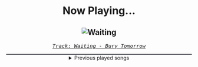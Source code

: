 <div align="center"> 
<h1>Now Playing...</h1>

![Waiting](https://i.scdn.co/image/ab67616d00001e021cb7058846fbcb9b4aca1e35)
--
_<samp><a href="https://open.spotify.com/track/76iQOPM8roxMDPDoq9KO21">Track: Waiting - Bury Tomorrow</a></samp>_

<div style="border: 1px #4B5054 solid"></div>
<details>
  <summary>
    Previous played songs
  </summary>
  <table>
    <thead>
      <tr>
        <th>
          Artist
        </th>
        <th>
          Song
        </th>
        <th>
          Link
        </th>
      </tr>
    </thead>
    <tbody>
      <tr><td>Bury Tomorrow</td><td>Waiting</td><td><a href="https://open.spotify.com/track/76iQOPM8roxMDPDoq9KO21">https://open.spotify.com/track/76iQOPM8roxMDPDoq9KO21</a></td></tr><tr><td>Bury Tomorrow</td><td>Let Go</td><td><a href="https://open.spotify.com/track/4UibdhxqKDVdz2p0PBb3a8">https://open.spotify.com/track/4UibdhxqKDVdz2p0PBb3a8</a></td></tr><tr><td>Bury Tomorrow</td><td>What If I Burn</td><td><a href="https://open.spotify.com/track/4afrXoJM8GTpASPVzBGUYK">https://open.spotify.com/track/4afrXoJM8GTpASPVzBGUYK</a></td></tr><tr><td>Bury Tomorrow</td><td>Villain Arc</td><td><a href="https://open.spotify.com/track/1uX9dEAb6lIuAgndCYZcQl">https://open.spotify.com/track/1uX9dEAb6lIuAgndCYZcQl</a></td></tr><tr><td>hazel</td><td>save my psyche</td><td><a href="https://open.spotify.com/track/1dJCYDZvuco2wBcxKJPBXK">https://open.spotify.com/track/1dJCYDZvuco2wBcxKJPBXK</a></td></tr><tr><td>Hand of the Tribe</td><td>Singularity</td><td><a href="https://open.spotify.com/track/4xjg5U9lMz9GAqW2WpTBni">https://open.spotify.com/track/4xjg5U9lMz9GAqW2WpTBni</a></td></tr><tr><td>Gemini Syndrome</td><td>Carousel</td><td><a href="https://open.spotify.com/track/0A5bArcvwnHvUsTLDenovt">https://open.spotify.com/track/0A5bArcvwnHvUsTLDenovt</a></td></tr><tr><td>The Home Team</td><td>Somebody Else's Face</td><td><a href="https://open.spotify.com/track/6I84oPiNj3y8UXjEW3HsRU">https://open.spotify.com/track/6I84oPiNj3y8UXjEW3HsRU</a></td></tr><tr><td>The Home Team</td><td>Somebody Else's Face</td><td><a href="https://open.spotify.com/track/6I84oPiNj3y8UXjEW3HsRU">https://open.spotify.com/track/6I84oPiNj3y8UXjEW3HsRU</a></td></tr><tr><td>Memphis May Fire</td><td>Chaotic</td><td><a href="https://open.spotify.com/track/6n25r2Ak5iYOSVlpEuuxgx">https://open.spotify.com/track/6n25r2Ak5iYOSVlpEuuxgx</a></td></tr><tr><td>Boucle Infinie</td><td>Monument</td><td><a href="https://open.spotify.com/track/3GilBvx72AjF73nXoCVOO9">https://open.spotify.com/track/3GilBvx72AjF73nXoCVOO9</a></td></tr><tr><td>Anup Sastry</td><td>The Only Thing They Fear Is You</td><td><a href="https://open.spotify.com/track/3EsNTobogPrHXWTqDEoLB3">https://open.spotify.com/track/3EsNTobogPrHXWTqDEoLB3</a></td></tr><tr><td>The Algorithm</td><td>shellcode</td><td><a href="https://open.spotify.com/track/3W6Us1kkmBtl1Y9j5JxOYK">https://open.spotify.com/track/3W6Us1kkmBtl1Y9j5JxOYK</a></td></tr><tr><td>The Algorithm</td><td>shellcode</td><td><a href="https://open.spotify.com/track/3W6Us1kkmBtl1Y9j5JxOYK">https://open.spotify.com/track/3W6Us1kkmBtl1Y9j5JxOYK</a></td></tr><tr><td>Volkor X</td><td>This Is Our Planet Now</td><td><a href="https://open.spotify.com/track/3OZ1LaZgPDnJIQfQcSSI26">https://open.spotify.com/track/3OZ1LaZgPDnJIQfQcSSI26</a></td></tr><tr><td>Danger</td><td>22:41</td><td><a href="https://open.spotify.com/track/1wvwpqp33lJ90fMOZ9odG3">https://open.spotify.com/track/1wvwpqp33lJ90fMOZ9odG3</a></td></tr><tr><td>Walking Across Jupiter</td><td>Right To Life</td><td><a href="https://open.spotify.com/track/0hmDtGpd8LZHjPNz1miEuv">https://open.spotify.com/track/0hmDtGpd8LZHjPNz1miEuv</a></td></tr><tr><td>Walking Across Jupiter</td><td>Right To Life</td><td><a href="https://open.spotify.com/track/0hmDtGpd8LZHjPNz1miEuv">https://open.spotify.com/track/0hmDtGpd8LZHjPNz1miEuv</a></td></tr><tr><td>Anup Sastry</td><td>Origin</td><td><a href="https://open.spotify.com/track/3y6e7ZNKvfs61twVKCFt1G">https://open.spotify.com/track/3y6e7ZNKvfs61twVKCFt1G</a></td></tr><tr><td>Void Chapter</td><td>Irrational Anthem</td><td><a href="https://open.spotify.com/track/6uDmKbDuASH6oGiavKVZMj">https://open.spotify.com/track/6uDmKbDuASH6oGiavKVZMj</a></td></tr>
    </tbody>
  </table>
</details>

</div>
